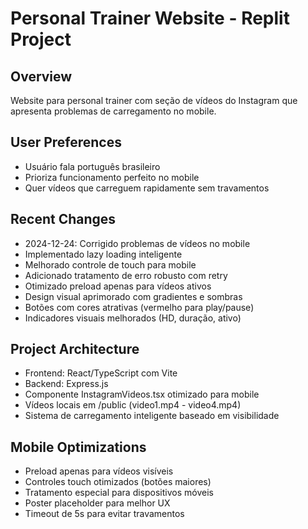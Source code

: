 # Personal Trainer Website - Replit Project

## Overview
Website para personal trainer com seção de vídeos do Instagram que apresenta problemas de carregamento no mobile.

## User Preferences
- Usuário fala português brasileiro
- Prioriza funcionamento perfeito no mobile
- Quer vídeos que carreguem rapidamente sem travamentos

## Recent Changes
- 2024-12-24: Corrigido problemas de vídeos no mobile
- Implementado lazy loading inteligente
- Melhorado controle de touch para mobile
- Adicionado tratamento de erro robusto com retry
- Otimizado preload apenas para vídeos ativos
- Design visual aprimorado com gradientes e sombras
- Botões com cores atrativas (vermelho para play/pause)
- Indicadores visuais melhorados (HD, duração, ativo)

## Project Architecture  
- Frontend: React/TypeScript com Vite
- Backend: Express.js
- Componente InstagramVideos.tsx otimizado para mobile
- Vídeos locais em /public (video1.mp4 - video4.mp4)
- Sistema de carregamento inteligente baseado em visibilidade

## Mobile Optimizations
- Preload apenas para vídeos visíveis
- Controles touch otimizados (botões maiores)
- Tratamento especial para dispositivos móveis
- Poster placeholder para melhor UX
- Timeout de 5s para evitar travamentos